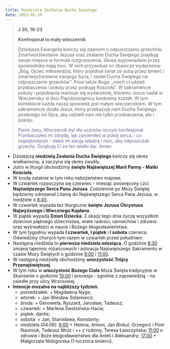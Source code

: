 ```yaml
---
title: Niedziela Zesłania Ducha Świętego
date: 2023-05-28
---
```


> **J 20, 19-23**
>
> **Konfesjonał to mały wieczernik**
>
> Dzisiejsza Ewangelia kończy się zdaniem o odpuszczaniu grzechów. Zmartwychwstanie Jezusa oraz zesłanie Ducha Świętego znajdują swoje miejsce w formule rozgrzeszenia. Słowa wypowiadane przez spowiednika mają moc. W nich przywołuje on zbawcze wydarzenia: „Bóg, Ojciec miłosierdzia, który pojednał świat ze sobą przez śmierć i zmartwychwstanie swojego Syna, i zesłał Ducha Świętego na odpuszczenie grzechów”. Prosi także Boga: „niech ci udzieli przebaczenia i pokoju przez posługę Kościoła”. W sakramencie pokuty i pojednania realizuje się wydarzenie, któremu Jezus nadał w Wieczerniku w dniu Pięćdziesiątnicy konkretny kształt. W tym kontekście każda nasza spowiedź jest małym wieczernikiem. W tym sakramencie działa Jezus, który przekazuje nam Ducha Świętego posłanego od Ojca, aby udzielił nam nie tylko przebaczenia, ale i pokoju.
>
> <span style="color: #666699;">Panie Jezu, Wieczernik był dla uczniów niczym konfesjonał. Przebaczyłeś im zdradę, lęk zamieniłeś w pokój serca, i co najpiękniejsze - dałeś im swoją władzę i moc, aby odpuszczali grzechy. Dziękuję Ci za ten wielki dar. Amen.
> &nbsp;

- Dzisiejszą **niedzielą Zesłania Ducha Świętego** kończy się okres wielkanocny, a zaczyna się okres zwykły.
- Jutro w liturgii obchodzimy **święto Najświętszej Marii Panny - Matki Kościoła**.
- W środę ostatnie w tym roku nabożeństwo majowe.
- W czwartek rozpoczyna się czerwiec - miesiąc poświęcony czci **Najświętszego Serca Pana Jezusa**. Codziennie po Mszy Świętej będziemy odmawiali Litanię do Najświętszego Serca Pana Jezusa, w niedziele o <u>8:45</u>.
- W czwartek wypada też liturgiczne **święto Jezusa Chrystusa Najwyższego i Wiecznego Kapłana**.
- W piątek wypada **Dzień Dziecka**. Z okazji tego dnia życzę wszystkim dzieciom pięknego dzieciństwa, wiele radości, uśmiechów i zdrowia oraz wytrwałości w nauce i Bożego błogosławieństwa.
- W tym tygodniu wypada **I czwartek, I piątek** i **I sobota** czerwca. Odwiedziny chorych tym razem w czwartek przed południem.
- Następna niedziela to **pierwsza niedziela miesiąca**. O godzinie <u>8:30</u> zmiana tajemnic różańcowych i adoracja Najświętszego Sakramentu w czasie Mszy Świętych o godzinie <u>9:00</u> i <u>11:00</u>.
- W następną niedzielę obchodzimy **uroczystość Trójcy Przenajświętszej**.
- W tym roku w **uroczystość Bożego Ciała** Msza Święta tradycyjnie w Skansenie o godzinie <u>10:00</u> i procesja - zgodnie z zapowiedzią - na osiedle przy ulicy Wrzosowej.
- **Intencje mszalne na najbliższy tydzień:**
  - poniedziałek: + Magdalena Nyga;
  - wtorek: + Jan Wiesław Solarewicz;
  - środa: + Genowefa, Ryszard, Jarosław, Tadeusz;
  - czwartek: + Marlena Świdzińska-Hacia;
  - piątek: dantis;
  - sobota: + Jan, Stanisława, Konstanty;
  - niedziela (04.06): <u>9:00</u> + Helena, Antoni, Jan Binkul, Grzegorz i Piotr Naumiuk, Tadeusz Mróz i ++ z rodziny, Teresa Ławczyńska; <u>11:00</u> o zdrowie i Boże błogosławieństwo dla Anieli i Aleksandry; <u>17:00</u> + Małgorzata Nidzgorska (1 rocznica śmierci).
